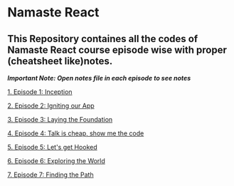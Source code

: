 # Namaste React

<h2>This Repository containes all the codes of Namaste React course episode wise with proper (cheatsheet like)notes.</h2>

<strong><i>Important Note: Open notes file in each episode to see notes</i></strong>

<p><a href="https://github.com/smrkhan21/namastereact/tree/EP01">1. Episode 1: Inception</a></p>
<p><a href="https://github.com/smrkhan21/namastereact/tree/EP02">2. Episode 2: Igniting our App</a></p>
<p><a href="https://github.com/smrkhan21/namastereact/tree/EP03">3. Episode 3: Laying the Foundation</a></p>
<p><a href="https://github.com/smrkhan21/namastereact/tree/EP04">4. Episode 4: Talk is cheap, show me the code</a></p>
<p><a href="https://github.com/smrkhan21/namastereact/tree/EP05">5. Episode 5: Let's get Hooked</a></p>
<p><a href="https://github.com/smrkhan21/namastereact/tree/EP06">6. Episode 6: Exploring the World</a></p>
<p><a href="https://github.com/smrkhan21/namastereact/tree/EP07">7. Episode 7: Finding the Path</a></p>
